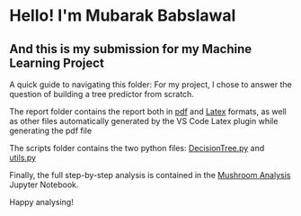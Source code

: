 # Hello! I'm Mubarak Babslawal

## And this is my submission for my Machine Learning Project

A quick guide to navigating this folder:
For my project, I chose to answer the question of building a tree predictor from scratch.

The report folder contains the report both in [pdf](https://github.com/Mubarakbabs/unimi-dse-ml-final-project/blob/main/report/Mushroom%20Analysis%20report.pdf) and [Latex](https://github.com/Mubarakbabs/unimi-dse-ml-final-project/blob/main/report/Mushroom%20Analysis%20report.tex) formats, as well as other files automatically generated by the VS Code Latex plugin while generating the pdf file

The scripts folder contains the two python files: [DecisionTree.py](https://github.com/Mubarakbabs/unimi-dse-ml-final-project/blob/main/scripts/DecisionTree.py) and [utils.py](https://github.com/Mubarakbabs/unimi-dse-ml-final-project/blob/main/scripts/utils.py)

Finally, the full step-by-step analysis is contained in the [Mushroom Analysis](https://github.com/Mubarakbabs/unimi-dse-ml-final-project/blob/main/Mushroom%20Analysis.ipynb) Jupyter Notebook.

Happy analysing!

